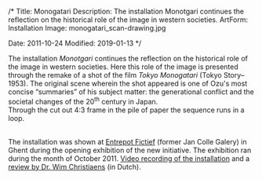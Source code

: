 /*
Title: Monogatari
Description: The installation Monotgari continues the reflection on the historical role of the image in western societies.
ArtForm: Installation
Image: monogatari_scan-drawing.jpg

Date: 2011-10-24
Modified: 2019-01-13
*/

The installation <em>Monotgari</em> continues the reflection on the historical role of the image in western societies. 
Here this role of the image is presented through the remake of a shot of the film <em>Tokyo Monogatari</em> (Tokyo Story&ndash;1953). 
The original scene wherein the shot appeared is one of Ozu's most concise “summaries” of his subject matter: 
the generational conflict and the societal changes of the 20<sup>th</sup> century in Japan.
<br>
Through the cut out 4:3 frame in the pile of paper the sequence runs in a loop.

<br>
The installation was shown at <a href="http://entrepotfictief.be/Tentoonstellingen/Seizoen%202011-2012/Tentoonstelling%2001/index_bestanden/Page332.htm" target="_blank">Entrepot Fictief</a> (former Jan Colle Galery) in Ghent
during the opening exhibition of the new initiative.
The exhibition ran during the month of October 2011.
<a href="https://youtu.be/S7kRFsQqnc4?t=2m5s" target="_blank" rel="noopener">Video recording of the installation</a> 
and a <a href="https://www.facebook.com/notes/wim-a-christiaens/entrepot-fictief/2347027550139" target="_blank" rel="noopener">review by Dr. Wim Christiaens</a> (in Dutch).